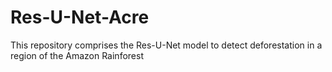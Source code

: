 # Res-U-Net-Acre
This repository comprises the Res-U-Net model to detect deforestation in a region of the Amazon Rainforest
